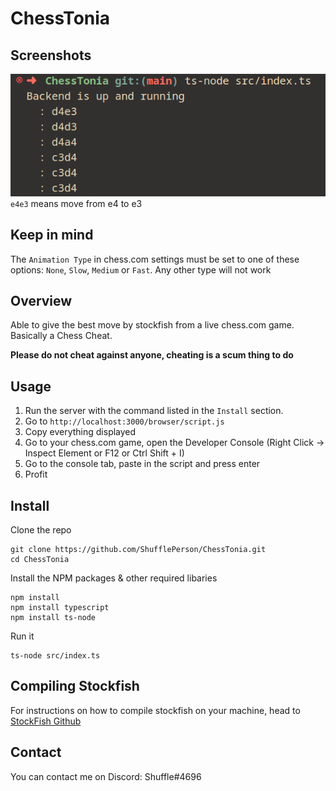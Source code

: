 # ChessTonia

## Screenshots
![Screenshot](/images/screenshot.png)
`e4e3` means move from e4 to e3

## Keep in mind
The `Animation Type` in chess.com settings must be set to one of these options: `None`, `Slow`, `Medium` or `Fast`. Any other type will not work

## Overview
Able to give the best move by stockfish from a live chess.com game. Basically a Chess Cheat. 

**Please do not cheat against anyone, cheating is a scum thing to do**

## Usage 
1. Run the server with the command listed in the `Install` section.
2. Go to `http://localhost:3000/browser/script.js`
3. Copy everything displayed
4. Go to your chess.com game, open the Developer Console (Right Click -> Inspect Element or F12 or Ctrl Shift + I)
5. Go to the console tab, paste in the script and press enter
6. Profit


## Install

Clone the repo
```
git clone https://github.com/ShufflePerson/ChessTonia.git
cd ChessTonia
```

Install the NPM packages & other required libaries
```
npm install
npm install typescript
npm install ts-node
```

Run it 
```
ts-node src/index.ts
```

## Compiling Stockfish 
For instructions on how to compile stockfish on your machine, head to [StockFish Github](https://github.com/official-stockfish/Stockfish)


## Contact
You can contact me on Discord: Shuffle#4696
